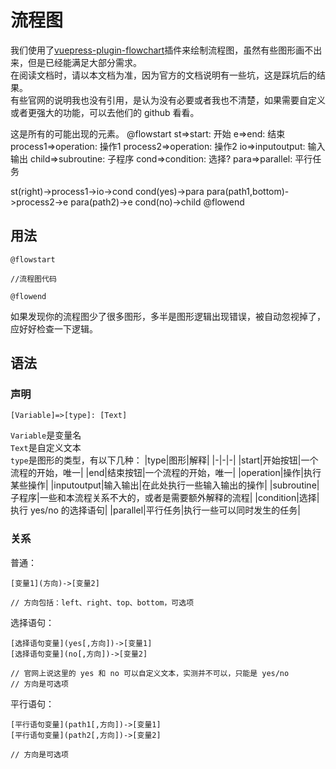 # 流程图

我们使用了[vuepress-plugin-flowchart](https://github.com/ulivz/vuepress-plugin-flowchart)插件来绘制流程图，虽然有些图形画不出来，但是已经能满足大部分需求。  
在阅读文档时，请以本文档为准，因为官方的文档说明有一些坑，这是踩坑后的结果。  
有些官网的说明我也没有引用，是认为没有必要或者我也不清楚，如果需要自定义或者更强大的功能，可以去他们的 github 看看。

这是所有的可能出现的元素。
@flowstart
st=>start: 开始
e=>end: 结束
process1=>operation: 操作1
process2=>operation: 操作2
io=>inputoutput: 输入输出
child=>subroutine: 子程序
cond=>condition: 选择?
para=>parallel: 平行任务

st(right)->process1->io->cond
cond(yes)->para
para(path1,bottom)->process2->e
para(path2)->e
cond(no)->child
@flowend

## 用法
```
@flowstart

//流程图代码

@flowend
```
如果发现你的流程图少了很多图形，多半是图形逻辑出现错误，被自动忽视掉了，应好好检查一下逻辑。

## 语法
### 声明
`[Variable]=>[type]: [Text]`  

`Variable`是变量名  
`Text`是自定义文本  
`type`是图形的类型，有以下几种：
|type|图形|解释|
|-|-|-|
|start|开始按钮|一个流程的开始，唯一|
|end|结束按钮|一个流程的开始，唯一|
|operation|操作|执行某些操作|
|inputoutput|输入输出|在此处执行一些输入输出的操作|
|subroutine|子程序|一些和本流程关系不大的，或者是需要额外解释的流程|
|condition|选择|执行 yes/no 的选择语句|
|parallel|平行任务|执行一些可以同时发生的任务|

### 关系
普通：
```
[变量1](方向)->[变量2]

// 方向包括：left、right、top、bottom，可选项
```  

选择语句：
```
[选择语句变量](yes[,方向])->[变量1]
[选择语句变量](no[,方向])->[变量2]

// 官网上说这里的 yes 和 no 可以自定义文本，实测并不可以，只能是 yes/no
// 方向是可选项
```

平行语句：
```
[平行语句变量](path1[,方向])->[变量1]
[平行语句变量](path2[,方向])->[变量2]

// 方向是可选项
```
